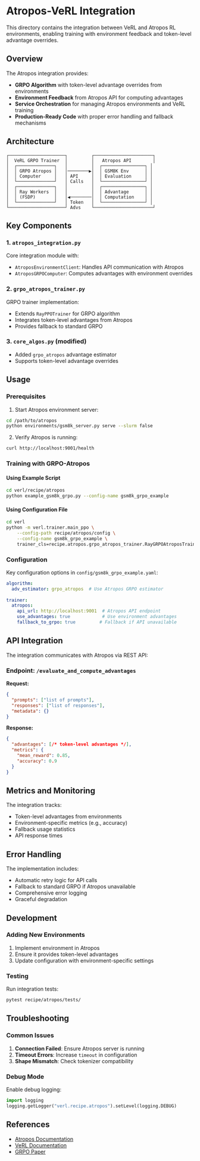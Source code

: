 # Atropos-VeRL Integration

This directory contains the integration between VeRL and Atropos RL environments, enabling training with environment feedback and token-level advantage overrides.

## Overview

The Atropos integration provides:

- **GRPO Algorithm** with token-level advantage overrides from environments
- **Environment Feedback** from Atropos API for computing advantages
- **Service Orchestration** for managing Atropos environments and VeRL training
- **Production-Ready Code** with proper error handling and fallback mechanisms

## Architecture

```
┌─────────────────────┐         ┌──────────────────────┐
│  VeRL GRPO Trainer  │         │   Atropos API        │
│  ┌──────────────┐   │         │  ┌────────────────┐ │
│  │ GRPO Atropos │   │────────▶│  │ GSM8K Env      │ │
│  │ Computer     │   │ API     │  │ Evaluation     │ │
│  └──────────────┘   │ Calls   │  └────────────────┘ │
│  ┌──────────────┐   │         │  ┌────────────────┐ │
│  │ Ray Workers  │   │         │  │ Advantage      │ │
│  │ (FSDP)       │   │◀────────│  │ Computation    │ │
│  └──────────────┘   │ Token   │  └────────────────┘ │
└─────────────────────┘ Advs    └──────────────────────┘
```

## Key Components

### 1. `atropos_integration.py`
Core integration module with:
- `AtroposEnvironmentClient`: Handles API communication with Atropos
- `AtroposGRPOComputer`: Computes advantages with environment overrides

### 2. `grpo_atropos_trainer.py`
GRPO trainer implementation:
- Extends `RayPPOTrainer` for GRPO algorithm
- Integrates token-level advantages from Atropos
- Provides fallback to standard GRPO

### 3. `core_algos.py` (modified)
- Added `grpo_atropos` advantage estimator
- Supports token-level advantage overrides

## Usage

### Prerequisites

1. Start Atropos environment server:
```bash
cd /path/to/atropos
python environments/gsm8k_server.py serve --slurm false
```

2. Verify Atropos is running:
```bash
curl http://localhost:9001/health
```

### Training with GRPO-Atropos

#### Using Example Script
```bash
cd verl/recipe/atropos
python example_gsm8k_grpo.py --config-name gsm8k_grpo_example
```

#### Using Configuration File
```bash
cd verl
python -m verl.trainer.main_ppo \
    --config-path recipe/atropos/config \
    --config-name gsm8k_grpo_example \
    trainer_cls=recipe.atropos.grpo_atropos_trainer.RayGRPOAtroposTrainer
```

### Configuration

Key configuration options in `config/gsm8k_grpo_example.yaml`:

```yaml
algorithm:
  adv_estimator: grpo_atropos  # Use Atropos GRPO estimator
  
trainer:
  atropos:
    api_url: http://localhost:9001  # Atropos API endpoint
    use_advantages: true            # Use environment advantages
    fallback_to_grpo: true         # Fallback if API unavailable
```

## API Integration

The integration communicates with Atropos via REST API:

### Endpoint: `/evaluate_and_compute_advantages`

**Request:**
```json
{
  "prompts": ["list of prompts"],
  "responses": ["list of responses"],
  "metadata": {}
}
```

**Response:**
```json
{
  "advantages": [/* token-level advantages */],
  "metrics": {
    "mean_reward": 0.85,
    "accuracy": 0.9
  }
}
```

## Metrics and Monitoring

The integration tracks:
- Token-level advantages from environments
- Environment-specific metrics (e.g., accuracy)
- Fallback usage statistics
- API response times

## Error Handling

The implementation includes:
- Automatic retry logic for API calls
- Fallback to standard GRPO if Atropos unavailable
- Comprehensive error logging
- Graceful degradation

## Development

### Adding New Environments

1. Implement environment in Atropos
2. Ensure it provides token-level advantages
3. Update configuration with environment-specific settings

### Testing

Run integration tests:
```bash
pytest recipe/atropos/tests/
```

## Troubleshooting

### Common Issues

1. **Connection Failed**: Ensure Atropos server is running
2. **Timeout Errors**: Increase `timeout` in configuration
3. **Shape Mismatch**: Check tokenizer compatibility

### Debug Mode

Enable debug logging:
```python
import logging
logging.getLogger("verl.recipe.atropos").setLevel(logging.DEBUG)
```

## References

- [Atropos Documentation](https://github.com/nousresearch/atropos)
- [VeRL Documentation](https://github.com/volcengine/verl)
- [GRPO Paper](https://arxiv.org/abs/2402.03300)